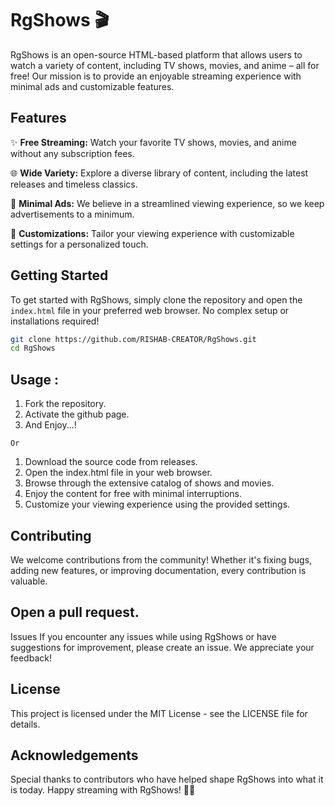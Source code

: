 # RgShows 🎬

RgShows is an open-source HTML-based platform that allows users to watch a variety of content, including TV shows, movies, and anime – all for free! Our mission is to provide an enjoyable streaming experience with minimal ads and customizable features.

## Features

✨ **Free Streaming:** Watch your favorite TV shows, movies, and anime without any subscription fees.

🌐 **Wide Variety:** Explore a diverse library of content, including the latest releases and timeless classics.

🚀 **Minimal Ads:** We believe in a streamlined viewing experience, so we keep advertisements to a minimum.

🎨 **Customizations:** Tailor your viewing experience with customizable settings for a personalized touch.

## Getting Started

To get started with RgShows, simply clone the repository and open the `index.html` file in your preferred web browser. No complex setup or installations required!

```bash
git clone https://github.com/RISHAB-CREATOR/RgShows.git
cd RgShows
```

## Usage : 

1) Fork the repository.
2) Activate the github page.
3) And Enjoy...!

``
Or
``

1) Download the source code from releases.
2) Open the index.html file in your web browser.
3) Browse through the extensive catalog of shows and movies.
4) Enjoy the content for free with minimal interruptions.
5) Customize your viewing experience using the provided settings.

## Contributing
We welcome contributions from the community! Whether it's fixing bugs, adding new features, or improving documentation, every contribution is valuable.

## Open a pull request.
Issues
If you encounter any issues while using RgShows or have suggestions for improvement, please create an issue. We appreciate your feedback!

## License
This project is licensed under the MIT License - see the LICENSE file for details.

## Acknowledgements
Special thanks to contributors who have helped shape RgShows into what it is today.
Happy streaming with RgShows! 🍿🎉
